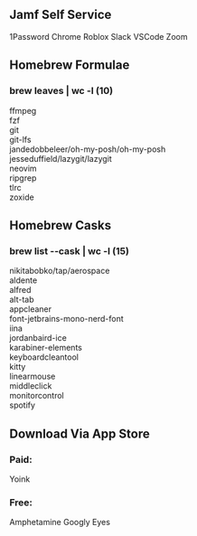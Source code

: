 ## Jamf Self Service

1Password
Chrome
Roblox
Slack
VSCode
Zoom

## Homebrew Formulae

### brew leaves | wc -l (10)

ffmpeg \
fzf \
git \
git-lfs \
jandedobbeleer/oh-my-posh/oh-my-posh \
jesseduffield/lazygit/lazygit \
neovim \
ripgrep \
tlrc \
zoxide

## Homebrew Casks

### brew list --cask | wc -l (15)

nikitabobko/tap/aerospace \
aldente \
alfred \
alt-tab \
appcleaner \
font-jetbrains-mono-nerd-font \
iina \
jordanbaird-ice \
karabiner-elements \
keyboardcleantool \
kitty \
linearmouse \
middleclick \
monitorcontrol \
spotify

## Download Via App Store

### Paid:

Yoink

### Free:

Amphetamine
Googly Eyes
